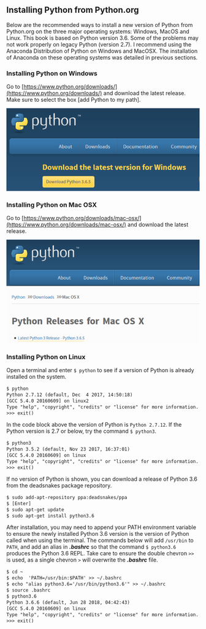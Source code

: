 
## Installing Python from Python.org
Below are the recommended ways to install a new version of Python from Python.org on the three major operating systems: Windows, MacOS and Linux. This book is based on Python version 3.6.  Some of the problems may not work properly on legacy Python (version 2.7).  I recommend using the Anaconda Distribution of Python on Windows and MacOSX. The installation of Anaconda on these operating systems was detailed in previous sections.
### Installing Python on Windows

Go to [https://www.python.org/downloads/](https://www.python.org/downloads/) and download the latest release. Make sure to select the box [add Python to my path]. 

![Python.org download for Windows](images/python_dot_org_windows_download.PNG)
### Installing Python on Mac OSX

Go to [https://www.python.org/downloads/mac-osx/](https://www.python.org/downloads/mac-osx/) and download the latest release. 

![Python.org download for MacOS](images/python_dot_org_macos_download.PNG)
### Installing Python on Linux

Open a terminal and enter ```$ python``` to see if a version of Python is already installed on the system.

```text
$ python
Python 2.7.12 (default, Dec  4 2017, 14:50:18)
[GCC 5.4.0 20160609] on linux2
Type "help", "copyright", "credits" or "license" for more information.
>>> exit()
```

In the code block above the version of Python is ```Python 2.7.12```. If the Python version is 2.7 or below, try the command ```$ python3```.

```text
$ python3
Python 3.5.2 (default, Nov 23 2017, 16:37:01) 
[GCC 5.4.0 20160609] on linux
Type "help", "copyright", "credits" or "license" for more information.
>>> exit()
```

If no version of Python is shown, you can download a release of Python 3.6 from the deadsnakes package repository.

```text
$ sudo add-apt-repository ppa:deadsnakes/ppa
$ [Enter]
$ sudo apt-get update
$ sudo apt-get install python3.6
```

After installation, you may need to append your PATH environment variable to ensure the newly installed Python 3.6 version is the version of Python called when using the terminal. The commands below will add ```/usr/bin``` to ```PATH```, and add an alias in **_.bashrc_** so that the command ```$ python3.6``` produces the Python 3.6 REPL. Take care to ensure the double chevron ```>>``` is used, as a single chevron ```>``` will overwrite the **_.bashrc_** file.

```text
$ cd ~
$ echo  'PATH=/usr/bin:$PATH' >> ~/.bashrc 
$ echo "alias python3.6='/usr/bin/python3.6'" >> ~/.bashrc
$ source .bashrc
$ python3.6
Python 3.6.6 (default, Jun 28 2018, 04:42:43)
[GCC 5.4.0 20160609] on linux
Type "help", "copyright", "credits" or "license" for more information.
>>> exit()
```
 


